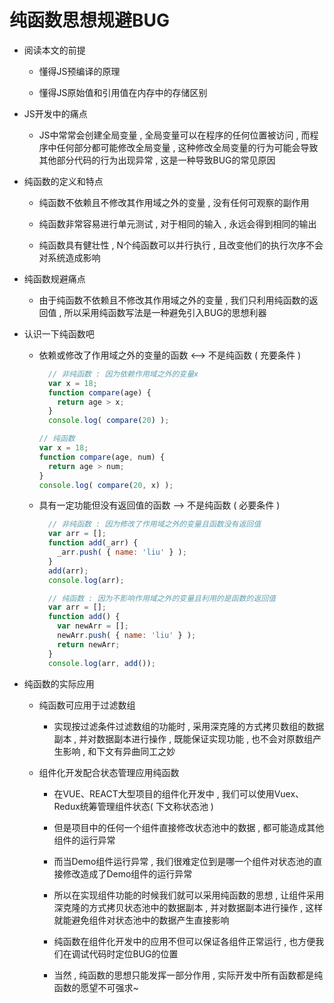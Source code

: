 # 纯函数思想规避BUG

- 阅读本文的前提

  - 懂得JS预编译的原理

  - 懂得JS原始值和引用值在内存中的存储区别

- JS开发中的痛点

  - JS中常常会创建全局变量 , 全局变量可以在程序的任何位置被访问 , 而程序中任何部分都可能修改全局变量 , 这种修改全局变量的行为可能会导致其他部分代码的行为出现异常 , 这是一种导致BUG的常见原因

- 纯函数的定义和特点

  - 纯函数不依赖且不修改其作用域之外的变量 , 没有任何可观察的副作用

  - 纯函数非常容易进行单元测试 , 对于相同的输入 , 永远会得到相同的输出

  - 纯函数具有健壮性 , N个纯函数可以并行执行 , 且改变他们的执行次序不会对系统造成影响

- 纯函数规避痛点

  - 由于纯函数不依赖且不修改其作用域之外的变量 , 我们只利用纯函数的返回值 , 所以采用纯函数写法是一种避免引入BUG的思想利器

- 认识一下纯函数吧

  - 依赖或修改了作用域之外的变量的函数 <--> 不是纯函数 ( 充要条件 )

    ```js
      // 非纯函数 : 因为依赖作用域之外的变量x
      var x = 18;
      function compare(age) {
        return age > x;
      }
      console.log( compare(20) );
      ```
      ```js
      // 纯函数
      var x = 18;
      function compare(age, num) {
        return age > num;
      }
      console.log( compare(20, x) );
    ```

  - 具有一定功能但没有返回值的函数 --> 不是纯函数 ( 必要条件 )

    ```js
      // 非纯函数 : 因为修改了作用域之外的变量且函数没有返回值
      var arr = [];
      function add(_arr) {
        _arr.push( { name: 'liu' } );
      }
      add(arr);
      console.log(arr);
    ```
    ```js
      // 纯函数 : 因为不影响作用域之外的变量且利用的是函数的返回值
      var arr = [];
      function add() {
        var newArr = [];
        newArr.push( { name: 'liu' } );
        return newArr;
      }
      console.log(arr, add());
    ```

- 纯函数的实际应用

  - 纯函数可应用于过滤数组

    - 实现按过滤条件过滤数组的功能时 , 采用深克隆的方式拷贝数组的数据副本 , 并对数据副本进行操作 , 既能保证实现功能 , 也不会对原数组产生影响 , 和下文有异曲同工之妙

  - 组件化开发配合状态管理应用纯函数

    - 在VUE、REACT大型项目的组件化开发中 , 我们可以使用Vuex、Redux统筹管理组件状态( 下文称状态池 )

    - 但是项目中的任何一个组件直接修改状态池中的数据 , 都可能造成其他组件的运行异常

    - 而当Demo组件运行异常 , 我们很难定位到是哪一个组件对状态池的直接修改造成了Demo组件的运行异常

    - 所以在实现组件功能的时候我们就可以采用纯函数的思想 , 让组件采用深克隆的方式拷贝状态池中的数据副本 , 并对数据副本进行操作 , 这样就能避免组件对状态池中的数据产生直接影响

    - 纯函数在组件化开发中的应用不但可以保证各组件正常运行 , 也方便我们在调试代码时定位BUG的位置

    - 当然 , 纯函数的思想只能发挥一部分作用 , 实际开发中所有函数都是纯函数的愿望不可强求~
